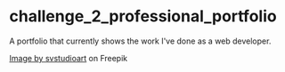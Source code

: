 # challenge_2_professional_portfolio
A portfolio that currently shows the work I've done as a web developer.

<a href="https://www.freepik.com/free-photo/tropical-palm-leaves-pattern-background-green-monstera-tree-foliage-decoration-design-plant-with-exotic-leaf-closeup_38121751.htm#query=leaf%20wallpaper&position=15&from_view=keyword&track=ais">Image by svstudioart</a> on Freepik
